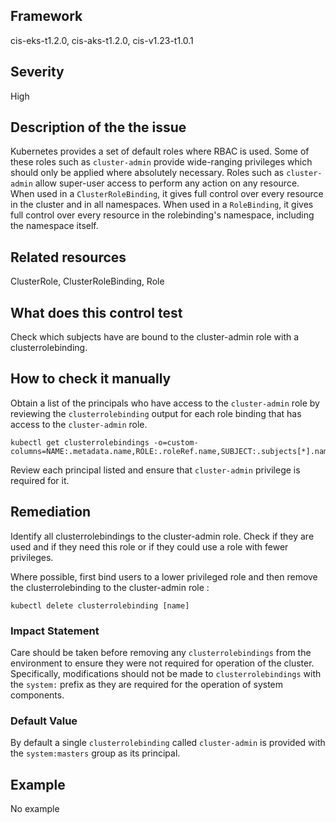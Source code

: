 ## Framework
cis-eks-t1.2.0, cis-aks-t1.2.0, cis-v1.23-t1.0.1
 
## Severity
High

## Description of the the issue
Kubernetes provides a set of default roles where RBAC is used. Some of these roles such as `cluster-admin` provide wide-ranging privileges which should only be applied where absolutely necessary. Roles such as `cluster-admin` allow super-user access to perform any action on any resource. When used in a `ClusterRoleBinding`, it gives full control over every resource in the cluster and in all namespaces. When used in a `RoleBinding`, it gives full control over every resource in the rolebinding's namespace, including the namespace itself.
 
## Related resources
ClusterRole, ClusterRoleBinding, Role
 
## What does this control test
Check which subjects have are bound to the cluster-admin role with a clusterrolebinding.
 
## How to check it manually
Obtain a list of the principals who have access to the `cluster-admin` role by reviewing the `clusterrolebinding` output for each role binding that has access to the `cluster-admin` role.

 
```
kubectl get clusterrolebindings -o=custom-columns=NAME:.metadata.name,ROLE:.roleRef.name,SUBJECT:.subjects[*].name

```
 Review each principal listed and ensure that `cluster-admin` privilege is required for it.
## Remediation
Identify all clusterrolebindings to the cluster-admin role. Check if they are used and if they need this role or if they could use a role with fewer privileges.

 Where possible, first bind users to a lower privileged role and then remove the clusterrolebinding to the cluster-admin role :

 
```
kubectl delete clusterrolebinding [name]

```
 
### Impact Statement
Care should be taken before removing any `clusterrolebindings` from the environment to ensure they were not required for operation of the cluster. Specifically, modifications should not be made to `clusterrolebindings` with the `system:` prefix as they are required for the operation of system components.
### Default Value
By default a single `clusterrolebinding` called `cluster-admin` is provided with the `system:masters` group as its principal.
## Example
No example
